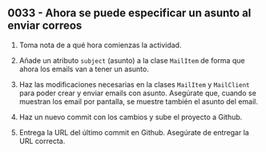 ## 0033 - Ahora se puede especificar un asunto al enviar correos


1. Toma nota de a qué hora comienzas la actividad.

2. Añade un atributo `subject` (asunto) a la clase `MailItem` de forma que ahora los emails van a tener un asunto.

3. Haz las modificaciones necesarias en la clases `MailItem` y `MailClient` para poder crear y enviar emails con asunto. Asegúrate que, cuando se muestran los email por pantalla, se muestre también el asunto del email.

4. Haz un nuevo commit con los cambios y sube el proyecto a Github.

5. Entrega la URL del último commit en Github. Asegúrate de entregar la URL correcta.


